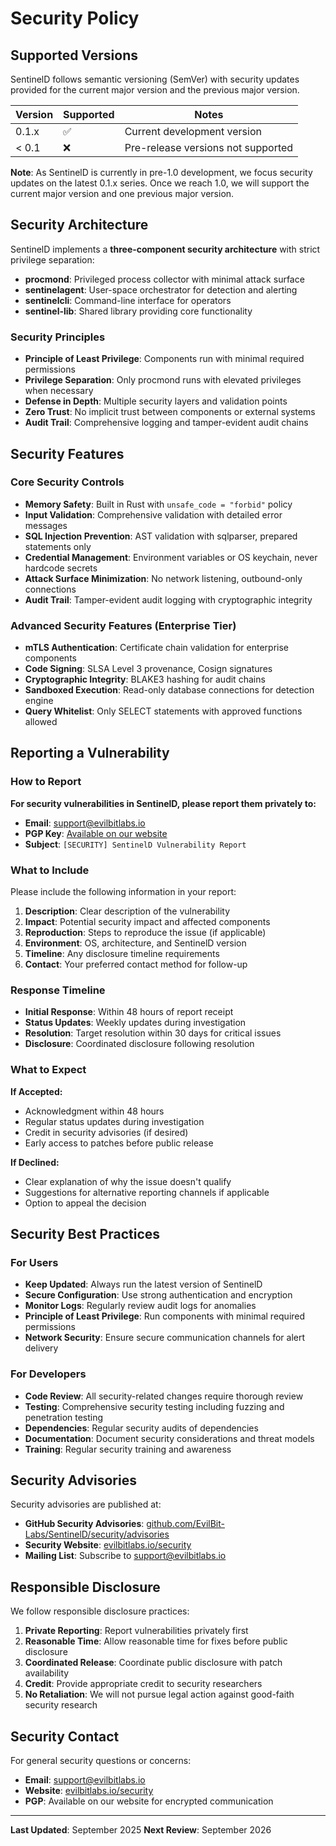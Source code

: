 # Security Policy

## Supported Versions

SentinelD follows semantic versioning (SemVer) with security updates provided for the current major version and the previous major version.

| Version | Supported          | Notes                                    |
| ------- | ------------------ | ---------------------------------------- |
| 0.1.x   | :white_check_mark: | Current development version              |
| < 0.1   | :x:                | Pre-release versions not supported       |

**Note**: As SentinelD is currently in pre-1.0 development, we focus security updates on the latest 0.1.x series. Once we reach 1.0, we will support the current major version and one previous major version.

## Security Architecture

SentinelD implements a **three-component security architecture** with strict privilege separation:

- **procmond**: Privileged process collector with minimal attack surface
- **sentinelagent**: User-space orchestrator for detection and alerting
- **sentinelcli**: Command-line interface for operators
- **sentinel-lib**: Shared library providing core functionality

### Security Principles

- **Principle of Least Privilege**: Components run with minimal required permissions
- **Privilege Separation**: Only procmond runs with elevated privileges when necessary
- **Defense in Depth**: Multiple security layers and validation points
- **Zero Trust**: No implicit trust between components or external systems
- **Audit Trail**: Comprehensive logging and tamper-evident audit chains

## Security Features

### Core Security Controls

- **Memory Safety**: Built in Rust with `unsafe_code = "forbid"` policy
- **Input Validation**: Comprehensive validation with detailed error messages
- **SQL Injection Prevention**: AST validation with sqlparser, prepared statements only
- **Credential Management**: Environment variables or OS keychain, never hardcode secrets
- **Attack Surface Minimization**: No network listening, outbound-only connections
- **Audit Trail**: Tamper-evident audit logging with cryptographic integrity

### Advanced Security Features (Enterprise Tier)

- **mTLS Authentication**: Certificate chain validation for enterprise components
- **Code Signing**: SLSA Level 3 provenance, Cosign signatures
- **Cryptographic Integrity**: BLAKE3 hashing for audit chains
- **Sandboxed Execution**: Read-only database connections for detection engine
- **Query Whitelist**: Only SELECT statements with approved functions allowed

## Reporting a Vulnerability

### How to Report

**For security vulnerabilities in SentinelD, please report them privately to:**

- **Email**: <support@evilbitlabs.io>
- **PGP Key**: [Available on our website](https://evilbitlabs.io/security)
- **Subject**: `[SECURITY] SentinelD Vulnerability Report`

### What to Include

Please include the following information in your report:

1. **Description**: Clear description of the vulnerability
2. **Impact**: Potential security impact and affected components
3. **Reproduction**: Steps to reproduce the issue (if applicable)
4. **Environment**: OS, architecture, and SentinelD version
5. **Timeline**: Any disclosure timeline requirements
6. **Contact**: Your preferred contact method for follow-up

### Response Timeline

- **Initial Response**: Within 48 hours of report receipt
- **Status Updates**: Weekly updates during investigation
- **Resolution**: Target resolution within 30 days for critical issues
- **Disclosure**: Coordinated disclosure following resolution

### What to Expect

**If Accepted:**

- Acknowledgment within 48 hours
- Regular status updates during investigation
- Credit in security advisories (if desired)
- Early access to patches before public release

**If Declined:**

- Clear explanation of why the issue doesn't qualify
- Suggestions for alternative reporting channels if applicable
- Option to appeal the decision

## Security Best Practices

### For Users

- **Keep Updated**: Always run the latest version of SentinelD
- **Secure Configuration**: Use strong authentication and encryption
- **Monitor Logs**: Regularly review audit logs for anomalies
- **Principle of Least Privilege**: Run components with minimal required permissions
- **Network Security**: Ensure secure communication channels for alert delivery

### For Developers

- **Code Review**: All security-related changes require thorough review
- **Testing**: Comprehensive security testing including fuzzing and penetration testing
- **Dependencies**: Regular security audits of dependencies
- **Documentation**: Document security considerations and threat models
- **Training**: Regular security training and awareness

## Security Advisories

Security advisories are published at:

- **GitHub Security Advisories**: [github.com/EvilBit-Labs/SentinelD/security/advisories](https://github.com/EvilBit-Labs/SentinelD/security/advisories)
- **Security Website**: [evilbitlabs.io/security](https://evilbitlabs.io/security)
- **Mailing List**: Subscribe to <support@evilbitlabs.io>

## Responsible Disclosure

We follow responsible disclosure practices:

1. **Private Reporting**: Report vulnerabilities privately first
2. **Reasonable Time**: Allow reasonable time for fixes before public disclosure
3. **Coordinated Release**: Coordinate public disclosure with patch availability
4. **Credit**: Provide appropriate credit to security researchers
5. **No Retaliation**: We will not pursue legal action against good-faith security research

## Security Contact

For general security questions or concerns:

- **Email**: <support@evilbitlabs.io>
- **Website**: [evilbitlabs.io/security](https://evilbitlabs.io/security)
- **PGP**: Available on our website for encrypted communication

---

**Last Updated**: September 2025
**Next Review**: September 2026
